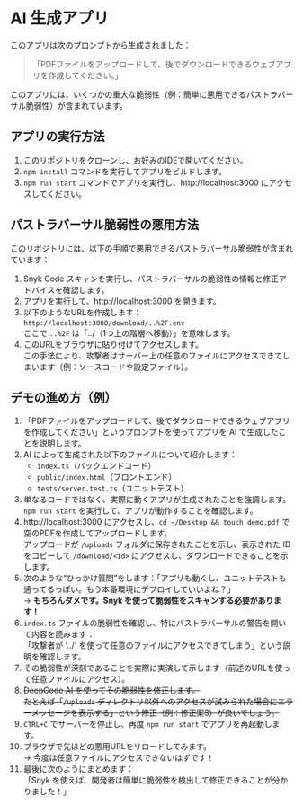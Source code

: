 # AI 生成アプリ

このアプリは次のプロンプトから生成されました：

> 「PDFファイルをアップロードして、後でダウンロードできるウェブアプリを作成してください。」

このアプリには、いくつかの重大な脆弱性（例：簡単に悪用できるパストラバーサル脆弱性）が含まれています。

## アプリの実行方法

1. このリポジトリをクローンし、お好みのIDEで開いてください。
2. `npm install` コマンドを実行してアプリをビルドします。
3. `npm run start` コマンドでアプリを実行し、http://localhost:3000 にアクセスしてください。

## パストラバーサル脆弱性の悪用方法

このリポジトリには、以下の手順で悪用できるパストラバーサル脆弱性が含まれています：

1. Snyk Code スキャンを実行し、パストラバーサルの脆弱性の情報と修正アドバイスを確認します。
2. アプリを実行して、http://localhost:3000 を開きます。
3. 以下のようなURLを作成します：  
   `http://localhost:3000/download/..%2F.env`  
   ここで `..%2F` は「../（1つ上の階層へ移動）」を意味します。
4. このURLをブラウザに貼り付けてアクセスします。  
   この手法により、攻撃者はサーバー上の任意のファイルにアクセスできてしまいます（例：ソースコードや設定ファイル）。

## デモの進め方（例）

1. 「PDFファイルをアップロードして、後でダウンロードできるウェブアプリを作成してください」というプロンプトを使ってアプリを AI で生成したことを説明します。
2. AI によって生成された以下のファイルについて紹介します：
    - `index.ts`（バックエンドコード）
    - `public/index.html`（フロントエンド）
    - `tests/server.test.ts`（ユニットテスト）
3. 単なるコードではなく、実際に動くアプリが生成されたことを強調します。  
   `npm run start` を実行して、アプリが動作することを確認します。
4. http://localhost:3000 にアクセスし、`cd ~/Desktop && touch demo.pdf` で空のPDFを作成してアップロードします。  
   アップロードが `/uploads` フォルダに保存されたことを示し、表示された ID をコピーして `/download/<id>` にアクセスし、ダウンロードできることを示します。
5. 次のような“ひっかけ質問”をします：「アプリも動くし、ユニットテストも通ってるっぽい。もう本番環境にデプロイしていいよね？」  
   → **もちろんダメです。Snyk を使って脆弱性をスキャンする必要があります！**
7. `index.ts` ファイルの脆弱性を確認し、特にパストラバーサルの警告を開いて内容を読みます：  
   「攻撃者が '../' を使って任意のファイルにアクセスできてしまう」という説明を確認します。
8. その脆弱性が深刻であることを実際に実演して示します（前述のURLを使って任意ファイルにアクセス）。
9. ~~DeepCode AI を使ってその脆弱性を修正します。  
    たとえば「`/uploads` ディレクトリ以外へのアクセスが試みられた場合にエラーメッセージを表示する」という修正（例：修正案3）が良いでしょう。~~
10. `CTRL+C` でサーバーを停止し、再度 `npm run start` でアプリを再起動します。
11. ブラウザで先ほどの悪用URLをリロードしてみます。  
    → 今度は任意ファイルにアクセスできないはずです！
12. 最後に次のようにまとめます：  
    「Snyk を使えば、開発者は簡単に脆弱性を検出して修正できることが分かりました！」